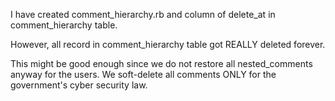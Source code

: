 I have created comment_hierarchy.rb and column of delete_at in comment_hierarchy table.

However, all record in comment_hierarchy table got REALLY deleted forever.

This might be good enough since we do not restore all nested_comments anyway for the users. We soft-delete all comments ONLY for the government's cyber security law.
